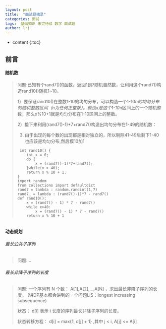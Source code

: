 ```yaml
---
layout: post
title:  "面试题摘录"
categories: 面试
tags:  基础知识 未完待续 数学 面试题
author: lrj
---
```


* content
{:toc}


## 前言







####  随机数
> 问题:已知有个rand7()的函数，返回1到7随机自然数，让利用这个rand7()构造rand10()随机1~10。
> 
> 1）要保证rand10()在整数1-10的均匀分布，可以构造一个1-10*n的均匀分布的随机整数区间（n为任何正整数）。假设x是这个1-10*n区间上的一个随机整数，那么x%10+1就是均匀分布在1-10区间上的整数。
> 
> 2）接下来利用(rand7()-1)*7+rand7()构造出均匀分布在1-49的随机数：
> 
> 3) 由于出现的每个数的出现都是相对独立的，所以剔除41-49后剩下1-40也应该是均匀分布,然后模10加1
> 
> ```
>  int rand10() {
>     int x = 0;
>     do {
>         x = (rand7()-1)*7+rand7();
>     }while(x > 40);
>     return x % 10 + 1;
>}
> import random
> from collections import defaultdict
> rand7 = lambda : random.randint(1,7)
> rand7_ = lambda : (rand7()-1)*7 - rand7()
> def rand10():
>     x = (rand7() - 1) * 7 - rand7()
>     while x>40:
>         x = (rand7() - 1) * 7 - rand7()
>     return x % 10 + 1

> ```


#### 动态规划
###### 最长公共子序列
> 问题:...

###### 最长非降子序列的长度
> 问题: 一个序列有 N 个数： A[1],A[2],…,A[N] ，求出最长非降子序列的长度。 (讲DP基本都会讲到的一个问题LIS：longest increasing subsequence)
>
> 状态： d[i] 表示 i 长度的序列最长非降子序列的长度。
>
> 状态转移方程： d[i] = max\{1, d[j] + 1\} ,其中 j < i, A[j] <= A[i]



